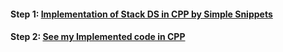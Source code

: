 #### Step 1:  [Implementation of Stack DS in CPP by Simple Snippets](https://youtu.be/08QSylWv6jM)
#### Step 2:  [See my Implemented code in CPP](https://github.com/Nidhikumari-4/Data-Structures-and-Algorithms./blob/main/01.Data%20Structure/02.Stack/Basic%20Operation/1.Stack%20using%20Array/stack_array.cpp)
